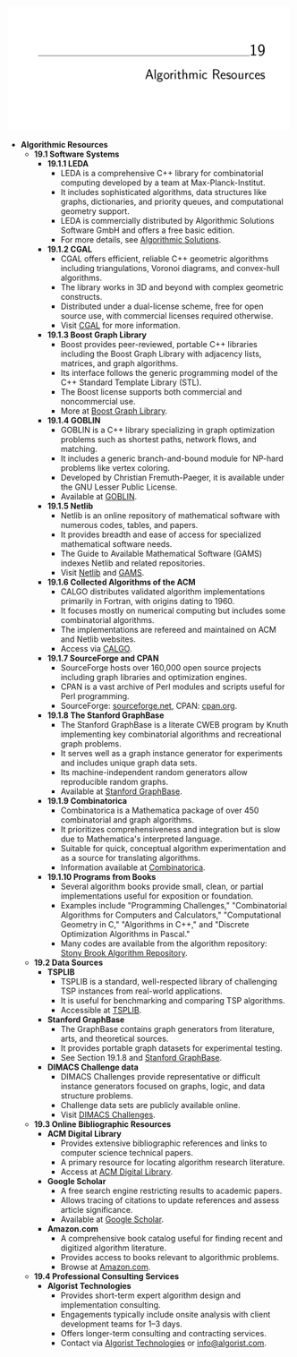 ![ADM-ch19-resources](ADM-ch19-resources.best.png)

- **Algorithmic Resources**
  - **19.1 Software Systems**
    - **19.1.1 LEDA**
      - LEDA is a comprehensive C++ library for combinatorial computing developed by a team at Max-Planck-Institut.
      - It includes sophisticated algorithms, data structures like graphs, dictionaries, and priority queues, and computational geometry support.
      - LEDA is commercially distributed by Algorithmic Solutions Software GmbH and offers a free basic edition.
      - For more details, see [Algorithmic Solutions](http://www.algorithmic-solutions.com/).
    - **19.1.2 CGAL**
      - CGAL offers efficient, reliable C++ geometric algorithms including triangulations, Voronoi diagrams, and convex-hull algorithms.
      - The library works in 3D and beyond with complex geometric constructs.
      - Distributed under a dual-license scheme, free for open source use, with commercial licenses required otherwise.
      - Visit [CGAL](https://www.cgal.org) for more information.
    - **19.1.3 Boost Graph Library**
      - Boost provides peer-reviewed, portable C++ libraries including the Boost Graph Library with adjacency lists, matrices, and graph algorithms.
      - Its interface follows the generic programming model of the C++ Standard Template Library (STL).
      - The Boost license supports both commercial and noncommercial use.
      - More at [Boost Graph Library](http://www.boost.org/libs/graph/doc).
    - **19.1.4 GOBLIN**
      - GOBLIN is a C++ library specializing in graph optimization problems such as shortest paths, network flows, and matching.
      - It includes a generic branch-and-bound module for NP-hard problems like vertex coloring.
      - Developed by Christian Fremuth-Paeger, it is available under the GNU Lesser Public License.
      - Available at [GOBLIN](http://www.math.uni-augsburg.de/~fremuth/goblin.html).
    - **19.1.5 Netlib**
      - Netlib is an online repository of mathematical software with numerous codes, tables, and papers.
      - It provides breadth and ease of access for specialized mathematical software needs.
      - The Guide to Available Mathematical Software (GAMS) indexes Netlib and related repositories.
      - Visit [Netlib](http://www.netlib.org) and [GAMS](http://gams.nist.gov).
    - **19.1.6 Collected Algorithms of the ACM**
      - CALGO distributes validated algorithm implementations primarily in Fortran, with origins dating to 1960.
      - It focuses mostly on numerical computing but includes some combinatorial algorithms.
      - The implementations are refereed and maintained on ACM and Netlib websites.
      - Access via [CALGO](http://www.acm.org/calgo/).
    - **19.1.7 SourceForge and CPAN**
      - SourceForge hosts over 160,000 open source projects including graph libraries and optimization engines.
      - CPAN is a vast archive of Perl modules and scripts useful for Perl programming.
      - SourceForge: [sourceforge.net](http://sourceforge.net/), CPAN: [cpan.org](http://www.cpan.org/).
    - **19.1.8 The Stanford GraphBase**
      - The Stanford GraphBase is a literate CWEB program by Knuth implementing key combinatorial algorithms and recreational graph problems.
      - It serves well as a graph instance generator for experiments and includes unique graph data sets.
      - Its machine-independent random generators allow reproducible random graphs.
      - Available at [Stanford GraphBase](http://www-cs-faculty.stanford.edu/~knuth/sgb.html).
    - **19.1.9 Combinatorica**
      - Combinatorica is a Mathematica package of over 450 combinatorial and graph algorithms.
      - It prioritizes comprehensiveness and integration but is slow due to Mathematica's interpreted language.
      - Suitable for quick, conceptual algorithm experimentation and as a source for translating algorithms.
      - Information available at [Combinatorica](http://www.combinatorica.com).
    - **19.1.10 Programs from Books**
      - Several algorithm books provide small, clean, or partial implementations useful for exposition or foundation.
      - Examples include "Programming Challenges," "Combinatorial Algorithms for Computers and Calculators," "Computational Geometry in C," "Algorithms in C++," and "Discrete Optimization Algorithms in Pascal."
      - Many codes are available from the algorithm repository: [Stony Brook Algorithm Repository](http://www.cs.sunysb.edu/~algorith).
  - **19.2 Data Sources**
    - **TSPLIB**
      - TSPLIB is a standard, well-respected library of challenging TSP instances from real-world applications.
      - It is useful for benchmarking and comparing TSP algorithms.
      - Accessible at [TSPLIB](http://www.iwr.uni-heidelberg.de/groups/comopt/software/TSPLIB95/).
    - **Stanford GraphBase**
      - The GraphBase contains graph generators from literature, arts, and theoretical sources.
      - It provides portable graph datasets for experimental testing.
      - See Section 19.1.8 and [Stanford GraphBase](http://www-cs-faculty.stanford.edu/~knuth/sgb.html).
    - **DIMACS Challenge data**
      - DIMACS Challenges provide representative or difficult instance generators focused on graphs, logic, and data structure problems.
      - Challenge data sets are publicly available online.
      - Visit [DIMACS Challenges](http://dimacs.rutgers.edu/Challenges).
  - **19.3 Online Bibliographic Resources**
    - **ACM Digital Library**
      - Provides extensive bibliographic references and links to computer science technical papers.
      - A primary resource for locating algorithm research literature.
      - Access at [ACM Digital Library](http://portal.acm.org/).
    - **Google Scholar**
      - A free search engine restricting results to academic papers.
      - Allows tracing of citations to update references and assess article significance.
      - Available at [Google Scholar](http://scholar.google.com/).
    - **Amazon.com**
      - A comprehensive book catalog useful for finding recent and digitized algorithm literature.
      - Provides access to books relevant to algorithmic problems.
      - Browse at [Amazon.com](https://www.amazon.com).
  - **19.4 Professional Consulting Services**
    - **Algorist Technologies**
      - Provides short-term expert algorithm design and implementation consulting.
      - Engagements typically include onsite analysis with client development teams for 1–3 days.
      - Offers longer-term consulting and contracting services.
      - Contact via [Algorist Technologies](http://www.algorist.com) or info@algorist.com.
